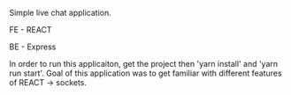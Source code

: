Simple live chat application.

FE - REACT

BE - Express 

In order to run this applicaiton, get the project then 'yarn install' and 'yarn run start'.
Goal of this application was to get familiar with different features of REACT -> sockets.
